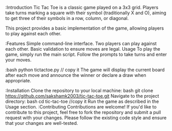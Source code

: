 :Introduction
Tic Tac Toe is a classic game played on a 3x3 grid. Players take turns marking a square with their symbol (traditionally X and O), aiming to get three of their symbols in a row, column, or diagonal.

This project provides a basic implementation of the game, allowing players to play against each other.

:Features
Simple command-line interface.
Two players can play against each other.
Basic validation to ensure moves are legal.
Usage
To play the game, simply run the main script. Follow the prompts to take turns and enter your moves.

:bash
python tictactoe.py // copy it
The game will display the current board after each move and announce the winner or declare a draw when appropriate.

:Installation
Clone the repository to your local machine:
bash
git clone https://github.com/sakshamk2003/tic-tac-toe.git
Navigate to the project directory:
bash
cd tic-tac-toe //copy it
Run the game as described in the Usage section.
:Contributing
Contributions are welcome! If you'd like to contribute to this project, feel free to fork the repository and submit a pull request with your changes. Please follow the existing code style and ensure that your changes are well-tested.
